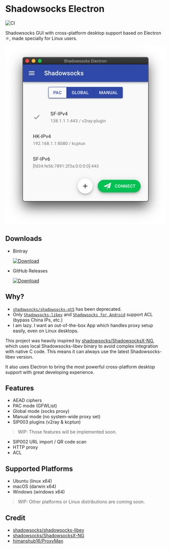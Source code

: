 # Shadowsocks Electron

![CI](https://github.com/robertying/shadowsocks-electron/workflows/CI/badge.svg)

Shadowsocks GUI with cross-platform desktop support based on Electron ⚛️, made specially for Linux users.

![screenshot](./assets/screenshot.png)

## Downloads

- Bintray

  [![Download](https://api.bintray.com/packages/robertying/shadowsocks-electron/shadowsocks-electron/images/download.svg)](https://bintray.com/robertying/shadowsocks-electron/shadowsocks-electron/_latestVersion)

- GitHub Releases

  [![Download](https://img.shields.io/github/downloads/robertying/shadowsocks-electron/total?label=Download)](https://github.com/robertying/shadowsocks-electron/releases/latest)

## Why?

- [`shadowsocks/shadowsocks-qt5`](https://github.com/shadowsocks/shadowsocks-qt5) has been deprecated.
- Only [`Shadowsocks-libev`](https://github.com/shadowsocks/shadowsocks-libev) and [`Shadowsocks for Android`](https://github.com/shadowsocks/shadowsocks-android) support ACL (bypass China IPs, etc.)
- I am lazy. I want an out-of-the-box App which handles proxy setup easily, even on Linux desktops.

This project was heavily inspired by [shadowsocks/ShadowsocksX-NG](https://github.com/shadowsocks/ShadowsocksX-NG), which uses local Shadowsocks-libev binary to avoid complex integration with native C code. This means it can always use the latest Shadowsocks-libev version.

It also uses Electron to bring the most powerful cross-platform desktop support with great developing experience.

## Features

- AEAD ciphers
- PAC mode (GFWList)
- Global mode (socks proxy)
- Manual mode (no system-wide proxy set)
- SIP003 plugins (v2ray & kcptun)

> WIP: Those features will be implemented soon.

- SIP002 URL import / QR code scan
- HTTP proxy
- ACL

## Supported Platforms

- Ubuntu (linux x64)
- macOS (darwin x64)
- Windows (windows x64)

> WIP: Other platforms or Linux distributions are coming soon.

## Credit

- [shadowsocks/shadowsocks-libev](https://github.com/shadowsocks/shadowsocks-libev)
- [shadowsocks/ShadowsocksX-NG](https://github.com/shadowsocks/ShadowsocksX-NG)
- [himanshub16/ProxyMan](https://github.com/himanshub16/ProxyMan)
